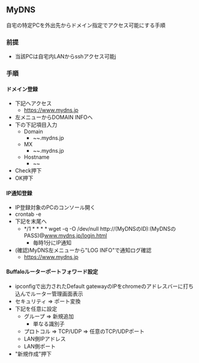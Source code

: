 ## MyDNS

自宅の特定PCを外出先からドメイン指定でアクセス可能にする手順

### 前提

* 当該PCは自宅内LANからsshアクセス可能j

### 手順

#### ドメイン登録

* 下記へアクセス
  * https://www.mydns.jp
* 左メニューからDOMAIN INFOへ
* 下の下記項目入力
  * Domain
    * ~~.mydns.jp
  * MX
    * ~~.mydns.jp
  * Hostname
    * ~~
* Check押下
* OK押下

#### IP通知登録

* IP登録対象のPCのコンソール開く
* crontab -e
* 下記を末尾へ
  * */1  * * * * wget -q -O /dev/null http://(MyDNSのID):(MyDNSのPASS)@www.mydns.jp/login.html
    * 毎時1分にIP通知
* (確認)MyDNS左メニューから"LOG INFO"で通知ログ確認
  * https://www.mydns.jp

#### Buffaloルーターポートフォワード設定

* ipconfigで出力されたDefault gatewayのIPをchromeのアドレスバーに打ち込んでルーター管理画面表示
* セキュリティ => ポート変換
* 下記を任意に設定
  * グループ => 新規追加
    * 単なる識別子
  * プロトコル => TCP/UDP => 任意のTCP/UDPポート
  * LAN側IPアドレス
  * LAN側ポート
* "新規作成"押下